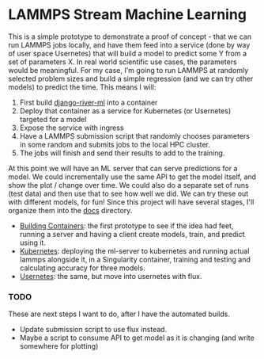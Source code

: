 # LAMMPS Stream Machine Learning

This is a simple prototype to demonstrate a proof of concept - that we can run LAMMPS
jobs locally, and have them feed into a service (done by way of user space Usernetes) that
will build a model to predict some Y from a set of parameters X. In real world scientific use
cases, the parameters would be meaningful. For my case, I'm going to run LAMMPS at randomly
selected problem sizes and build a simple regression (and we can try other models) to predict
the time. This means I will:

1. First build [django-river-ml](https://github.com/vsoch/django-river-ml) into a container
2. Deploy that container as a service for Kubernetes (or Usernetes) targeted for a model
3. Expose the service with ingress
4. Have a LAMMPS submission script that randomly chooses parameters in some random and submits jobs to the local HPC cluster.
5. The jobs will finish and send their results to add to the training.

At this point we will have an ML server that can serve predictions for a model. We could incrementally use the same API to get the model itself, and show the plot / change over time. We could also do a separate set of runs (test data) and then use that to see how well we did. We can try these out with different models, for fun! Since this project will have several stages, I'll organize them into the [docs](docs) directory.

 - [Building Containers](docs/containers.md): the first prototype to see if the idea had feet, running a server and having a client create models, train, and predict using it.
 - [Kubernetes](docs/kubernetes.md): deploying the ml-server to kubernetes and running actual lammps alongside it, in a Singularity container, training and testing and calculating accuracy for three models.
 - [Usernetes](docs/usernetes.md): the same, but move into usernetes with flux.

### TODO

These are next steps I want to do, after I have the automated builds.

- Update submission script to use flux instead.
- Maybe a script to consume API to get model as it is changing (and write somewhere for plotting)
